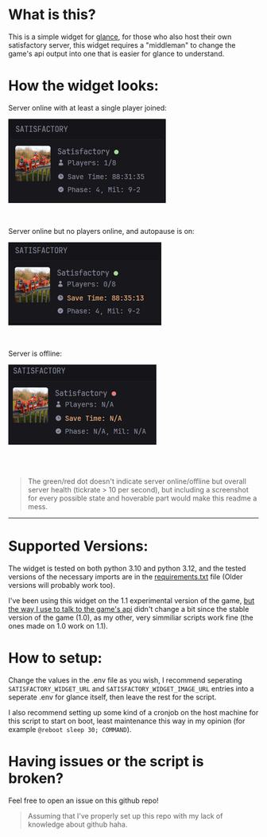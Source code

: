# What is this?

This is a simple widget for [glance](https://github.com/glanceapp/glance), for those who also host their own satisfactory server, this widget requires a "middleman" to change the game's api output into one that is easier for glance to understand.

# How the widget looks:

Server online with at least a single player joined:

![](readme_images/1.png)
<br>

<br>

Server online but no players online, and autopause is on:

![](readme_images/2.png)
<br>

<br>

Server is offline:

![](readme_images/3.png)

<br>

<br>

> The green/red dot doesn't indicate server online/offline but overall server health (tickrate > 10 per second), but including a screenshot for every possible state and hoverable part would make this readme a mess.

---

# Supported Versions:

The widget is tested on both python 3.10 and python 3.12, and the tested versions of the necessary imports are in the [requirements.txt](https://github.com/PR1NT3R/satisfactory-glance-widget/blob/main/requirements.txt) file (Older versions will probably work too).

I've been using this widget on the 1.1 experimental version of the game, [but the way I use to talk to the game's api](https://github.com/Jayy001/PyFactoryBridge) didn't change a bit since the stable version of the game (1.0), as my other, very simmiliar scripts work fine (the ones made on 1.0 work on 1.1).

# How to setup:
Change the values in the .env file as you wish, I recommend seperating ```SATISFACTORY_WIDGET_URL``` and ```SATISFACTORY_WIDGET_IMAGE_URL``` entries into a seperate .env for glance itself, then leave the rest for the script.

I also recommend setting up some kind of a cronjob on the host machine for this script to start on boot, least maintenance this way in my opinion (for example ```@reboot sleep 30; COMMAND```).

# Having issues or the script is broken?

Feel free to open an issue on this github repo!
> Assuming that I've properly set up this repo with my lack of knowledge about github haha.
